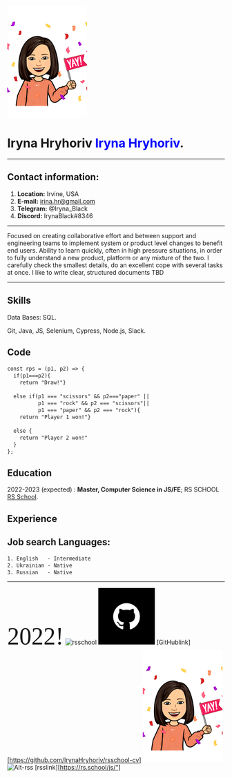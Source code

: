 ![MyPhoto](assets/img/Hello.png "MyPhoto")

Iryna Hryhoriv <span style="color:blue">Iryna Hryhoriv</span>.
==============
---------------------     ---------------------

Contact information:
--------------------
1. **Location:**  Irvine, USA
2. **E-mail:**    irina.hr@gmail.com
3. **Telegram:** @Iryna_Black
4. **Discord:**   IrynaBlack#8346

---------------------     ----------------------
Focused on creating collaborative effort and between support and engineering teams to implement system
or product level changes to benefit end users. Ability to learn quickly, often in high pressure situations, in
order to fully understand a new product, platform or any mixture of the two.
I carefully check the smallest details, do an excellent cope with several tasks at once. I like to write clear,
structured documents
TBD

---------------------------------------------------


Skills
------
Data Bases: SQL.

Git, Java, JS, Selenium, Cypress, Node.js, Slack.

Code 
----

```
const rps = (p1, p2) => {
  if(p1===p2){
    return "Draw!"}
  
  else if(p1 === "scissors" && p2==="paper" ||
          p1 === "rock" && p2 === "scissors"|| 
          p1 === "paper" && p2 === "rock"){
    return "Player 1 won!"}
  
  else {
    return "Player 2 won!"
  }
};
```

Education
---------
2022-2023 (expected)
:   **Master, Computer Science in JS/FE**; RS SCHOOL [RS School](https://rs.school/).

Experience
----------
**Job search**
Languages:
----------
    1. English   - Intermediate
    2. Ukrainian - Native
    3. Russian   - Native
   


----------------------------------------------------
<span style="font-family:Papyrus; font-size:4em;">2022!</span>
![rsschool](assets/img/rs_school_js.svg "RSSchool")
![GitHub](assets/img/GitHub.jpeg "GH")
[GitHublink][https://github.com/IrynaHryhoriv/rsschool-cv]
![MyPhoto](assets/img/Hello.png "MyPhoto")
![Alt-rss](https://rs.school/js/)
[rsslink][https://rs.school/js/"]
